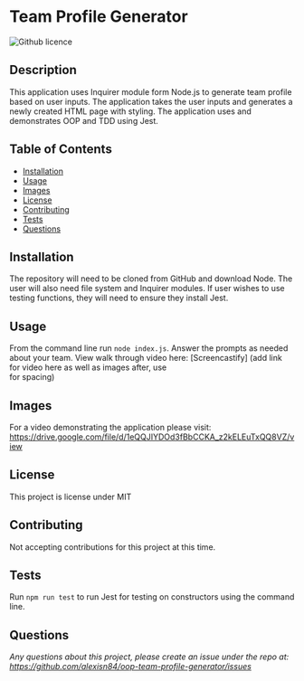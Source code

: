 # Team Profile Generator
![Github licence](http://img.shields.io/badge/license-MIT-blue.svg)

## Description 
This application uses Inquirer module form Node.js to generate team profile based on user inputs. The application takes the user inputs and generates a newly created HTML page with styling. The application uses and demonstrates OOP and TDD using Jest.

## Table of Contents
* [Installation](#installation)
* [Usage](#usage)
* [Images](#images)
* [License](#license)
* [Contributing](#contributing)
* [Tests](#tests)
* [Questions](#questions)

## Installation
The repository will need to be cloned from GitHub and download Node. The user will also need file system and Inquirer modules. If user wishes to use testing functions, they will need to ensure they install Jest. 

## Usage
From the command line run `node index.js`. Answer the prompts as needed about your team. 
View walk through video here: [Screencastify] (add link for video here as well as images after, use <br> for spacing)

## Images
For a video demonstrating the application please visit:
https://drive.google.com/file/d/1eQQJIYDOd3fBbCCKA_z2kELEuTxQQ8VZ/view

## License 
This project is license under MIT

## Contributing 
Not accepting contributions for this project at this time.

## Tests
Run `npm run test` to run Jest for testing on constructors using the command line.

## Questions
*Any questions about this project, please create an issue under the repo at: 
https://github.com/alexisn84/oop-team-profile-generator/issues*